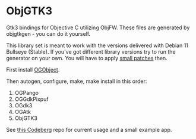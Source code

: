 # ObjGTK3

Gtk3 bindings for Objective C utilizing ObjFW. These files are generated by objgtkgen - you can do it yourself.

This library set is meant to work with the versions delivered with Debian 11 Bullseye (Stable). If you've got
different library versions try to run the generator on your own. You will have to apply [small patches](https://codeberg.org/ObjGTK/ObjGTKGen/src/branch/main/Manual_library_fixes.md) then.

First install [OGObject](https://codeberg.org/ObjGTK/OGObject).

Then autogen, configure, make, make install in this order:

1. OGPango
2. OGGdkPixpuf
3. OGdk3
4. OGAtk
5. ObjGTK3

See [this Codeberg](https://codeberg.org/ObjGTK/ObjGTK3ExampleApp) repo for current usage and a small example app.